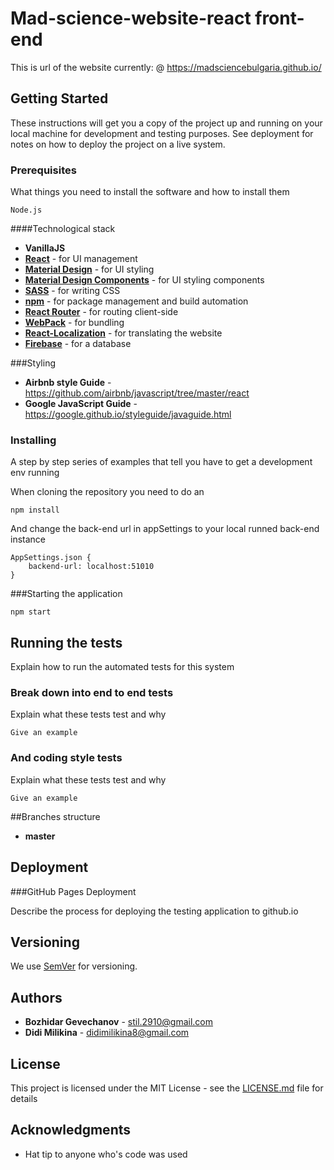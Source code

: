 # Mad-science-website-react front-end 

This is url of the website currently: @ https://madsciencebulgaria.github.io/

## Getting Started

These instructions will get you a copy of the project up and running on your local machine for development and testing purposes. See deployment for notes on how to deploy the project on a live system.

### Prerequisites

What things you need to install the software and how to install them

```
Node.js
```

####Technological stack 

* **VanillaJS**
* **[React](https://reactjs.org/)** - for UI management
* **[Material Design](https://getmdl.io/)** - for UI styling 
* **[Material Design Components](https://www.material-ui.com/)** - for UI styling components 
* **[SASS](https://sass-lang.com/)** - for writing CSS 
* **[npm](https://www.npmjs.com/)** - for package management and build automation 
* **[React Router](https://reacttraining.com/react-router/)** - for routing client-side
* **[WebPack](https://webpack.js.org/)** - for bundling
* **[React-Localization](https://www.npmjs.com/package/react-localization)** - for translating the website 
* **[Firebase](https://firebase.google.com)** - for a database


###Styling 
* **Airbnb style Guide** - https://github.com/airbnb/javascript/tree/master/react
* **Google JavaScript Guide** - https://google.github.io/styleguide/javaguide.html

### Installing

A step by step series of examples that tell you have to get a development env running

When cloning the repository you need to do an 

```
npm install
```

And change the back-end url in appSettings to your local runned back-end instance

```
AppSettings.json {
    backend-url: localhost:51010
}
```

###Starting the application 

```
npm start
```

## Running the tests

Explain how to run the automated tests for this system

### Break down into end to end tests

Explain what these tests test and why

```
Give an example
```

### And coding style tests

Explain what these tests test and why

```
Give an example
```

##Branches structure 
* **master** 


## Deployment

###GitHub Pages Deployment

Describe the process for deploying the testing application to github.io

## Versioning

We use [SemVer](http://semver.org/) for versioning.

## Authors

* **Bozhidar Gevechanov** - stil.2910@gmail.com
* **Didi Milikina** - didimilikina8@gmail.com 

## License

This project is licensed under the MIT License - see the [LICENSE.md](LICENSE.md) file for details

## Acknowledgments

* Hat tip to anyone who's code was used
